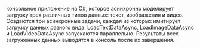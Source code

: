  консольное приложение на C#, которое асинхронно моделирует загрузку трех различных типов данных: текст, изображения и видео. Создаются три асинхронные задачи, каждая из которых имитирует загрузку данных разного вида. LoadTextDataAsync, LoadImageDataAsync и LoadVideoDataAsync запускаются параллельно. Результаты всех загруженных данных выводятся в консоль после их завершения. 
